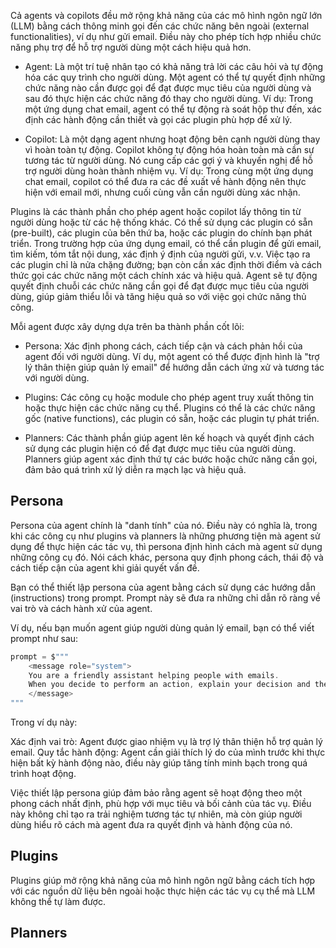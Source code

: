 Cả agents và copilots đều mở rộng khả năng của các mô hình ngôn ngữ lớn (LLM) bằng cách thông minh gọi đến các chức năng bên ngoài (external functionalities), ví dụ như gửi email. Điều này cho phép tích hợp nhiều chức năng phụ trợ để hỗ trợ người dùng một cách hiệu quả hơn.


- Agent: Là một trí tuệ nhân tạo có khả năng trả lời các câu hỏi và tự động hóa các quy trình cho người dùng. Một agent có thể tự quyết định những chức năng nào cần được gọi để đạt được mục tiêu của người dùng và sau đó thực hiện các chức năng đó thay cho người dùng. Ví dụ: Trong một ứng dụng chat email, agent có thể tự động rà soát hộp thư đến, xác định các hành động cần thiết và gọi các plugin phù hợp để xử lý.

- Copilot: Là một dạng agent nhưng hoạt động bên cạnh người dùng thay vì hoàn toàn tự động. Copilot không tự động hóa hoàn toàn mà cần sự tương tác từ người dùng. Nó cung cấp các gợi ý và khuyến nghị để hỗ trợ người dùng hoàn thành nhiệm vụ. Ví dụ: Trong cùng một ứng dụng chat email, copilot có thể đưa ra các đề xuất về hành động nên thực hiện với email mới, nhưng cuối cùng vẫn cần người dùng xác nhận.

Plugins là các thành phần cho phép agent hoặc copilot lấy thông tin từ người dùng hoặc từ các hệ thống khác. Có thể sử dụng các plugin có sẵn (pre-built), các plugin của bên thứ ba, hoặc các plugin do chính bạn phát triển. Trong trường hợp của ứng dụng email, có thể cần plugin để gửi email, tìm kiếm, tóm tắt nội dung, xác định ý định của người gửi, v.v. Việc tạo ra các plugin chỉ là nửa chặng đường; bạn còn cần xác định thời điểm và cách thức gọi các chức năng một cách chính xác và hiệu quả. Agent sẽ tự động quyết định chuỗi các chức năng cần gọi để đạt được mục tiêu của người dùng, giúp giảm thiểu lỗi và tăng hiệu quả so với việc gọi chức năng thủ công.

Mỗi agent được xây dựng dựa trên ba thành phần cốt lõi:
- Persona: Xác định phong cách, cách tiếp cận và cách phản hồi của agent đối với người dùng.
Ví dụ, một agent có thể được định hình là "trợ lý thân thiện giúp quản lý email" để hướng dẫn cách ứng xử và tương tác với người dùng.

- Plugins: Các công cụ hoặc module cho phép agent truy xuất thông tin hoặc thực hiện các chức năng cụ thể.
Plugins có thể là các chức năng gốc (native functions), các plugin có sẵn, hoặc các plugin tự phát triển.

- Planners: Các thành phần giúp agent lên kế hoạch và quyết định cách sử dụng các plugin hiện có để đạt được mục tiêu của người dùng.
Planners giúp agent xác định thứ tự các bước hoặc chức năng cần gọi, đảm bảo quá trình xử lý diễn ra mạch lạc và hiệu quả.

## Persona 

Persona của agent chính là "danh tính" của nó. Điều này có nghĩa là, trong khi các công cụ như plugins và planners là những phương tiện mà agent sử dụng để thực hiện các tác vụ, thì persona định hình cách mà agent sử dụng những công cụ đó. Nói cách khác, persona quy định phong cách, thái độ và cách tiếp cận của agent khi giải quyết vấn đề.

Bạn có thể thiết lập persona của agent bằng cách sử dụng các hướng dẫn (instructions) trong prompt. Prompt này sẽ đưa ra những chỉ dẫn rõ ràng về vai trò và cách hành xử của agent.

Ví dụ, nếu bạn muốn agent giúp người dùng quản lý email, bạn có thể viết prompt như sau:

```csharp
prompt = $"""
    <message role="system">
    You are a friendly assistant helping people with emails.
    When you decide to perform an action, explain your decision and then perform the action.
    </message>
"""
```

Trong ví dụ này:

Xác định vai trò: Agent được giao nhiệm vụ là trợ lý thân thiện hỗ trợ quản lý email.
Quy tắc hành động: Agent cần giải thích lý do của mình trước khi thực hiện bất kỳ hành động nào, điều này giúp tăng tính minh bạch trong quá trình hoạt động.

Việc thiết lập persona giúp đảm bảo rằng agent sẽ hoạt động theo một phong cách nhất định, phù hợp với mục tiêu và bối cảnh của tác vụ. Điều này không chỉ tạo ra trải nghiệm tương tác tự nhiên, mà còn giúp người dùng hiểu rõ cách mà agent đưa ra quyết định và hành động của nó.

## Plugins
Plugins giúp mở rộng khả năng của mô hình ngôn ngữ bằng cách tích hợp với các nguồn dữ liệu bên ngoài hoặc thực hiện các tác vụ cụ thể mà LLM không thể tự làm được.


## Planners

